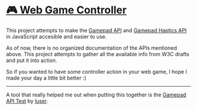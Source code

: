 # [🎮 Web Game Controller](https://gamepad.berryscript.com)

This project attempts to make the [Gamepad API](http://www.w3.org/TR/gamepad/) and [Gamepad Haptics API](https://docs.google.com/document/d/1jPKzVRNzzU4dUsvLpSXm1VXPQZ8FP-0lKMT-R_p-s6g) in JavaScript accesible and easier to use.

As of now, there is no organized documentation of the APIs mentioned above. This project attempts to gather all the available info from W3C drafts and put it into action.

So if you wanted to have some controller action in your web game, I hope I made your day a little bit better :)

---

A tool that really helped me out when putting this together is the [Gamepad API Test](https://luser.github.io/gamepadtest/) by [luser](https://github.com/luser).
